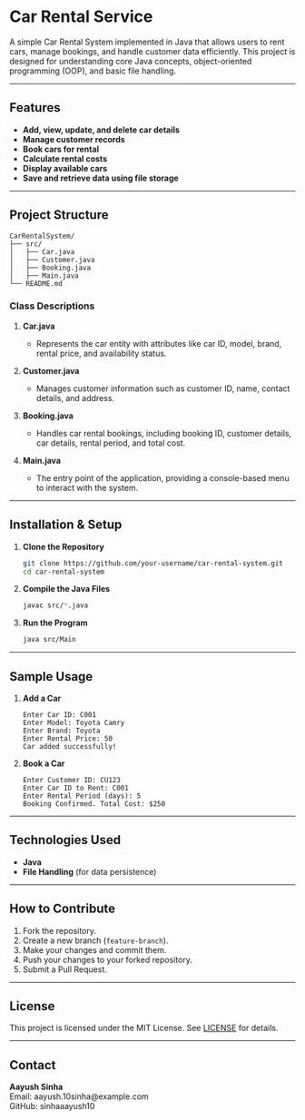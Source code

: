 # Car Rental Service

A simple Car Rental System implemented in Java that allows users to rent cars, manage bookings, and handle customer data efficiently. This project is designed for understanding core Java concepts, object-oriented programming (OOP), and basic file handling.

---

## Features

- **Add, view, update, and delete car details**
- **Manage customer records**
- **Book cars for rental**
- **Calculate rental costs**
- **Display available cars**
- **Save and retrieve data using file storage**

---

## Project Structure

```
CarRentalSystem/
├── src/
│   ├── Car.java
│   ├── Customer.java
│   ├── Booking.java
│   ├── Main.java
└── README.md
```

### Class Descriptions

1. **Car.java**

   - Represents the car entity with attributes like car ID, model, brand, rental price, and availability status.

2. **Customer.java**

   - Manages customer information such as customer ID, name, contact details, and address.

3. **Booking.java**

   - Handles car rental bookings, including booking ID, customer details, car details, rental period, and total cost.

4. **Main.java**

   - The entry point of the application, providing a console-based menu to interact with the system.

---

## Installation & Setup

1. **Clone the Repository**

   ```bash
   git clone https://github.com/your-username/car-rental-system.git
   cd car-rental-system
   ```

2. **Compile the Java Files**

   ```bash
   javac src/*.java
   ```

3. **Run the Program**

   ```bash
   java src/Main
   ```

---

## Sample Usage

1. **Add a Car**

   ```plaintext
   Enter Car ID: C001
   Enter Model: Toyota Camry
   Enter Brand: Toyota
   Enter Rental Price: 50
   Car added successfully!
   ```

2. **Book a Car**

   ```plaintext
   Enter Customer ID: CU123
   Enter Car ID to Rent: C001
   Enter Rental Period (days): 5
   Booking Confirmed. Total Cost: $250
   ```

---

## Technologies Used

- **Java**
- **File Handling** (for data persistence)

---

## How to Contribute

1. Fork the repository.
2. Create a new branch (`feature-branch`).
3. Make your changes and commit them.
4. Push your changes to your forked repository.
5. Submit a Pull Request.

---

## License

This project is licensed under the MIT License. See [LICENSE](LICENSE) for details.

---

## Contact

**Aayush Sinha**\
Email: aayush.10sinha\@example.com\
GitHub: sinhaaayush10

